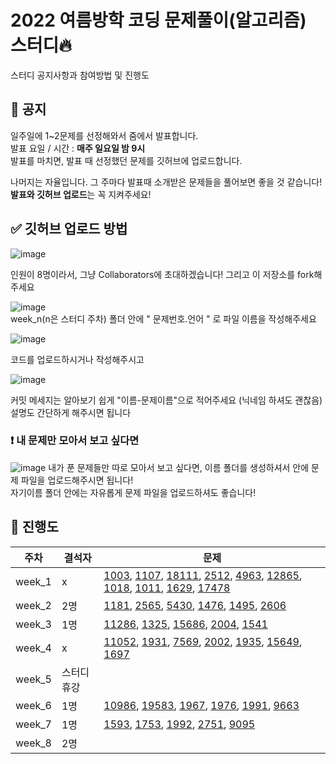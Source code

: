 # 2022 여름방학 코딩 문제풀이(알고리즘) 스터디🔥
스터디 공지사항과 참여방법 및 진행도

## 📢 공지

일주일에 1~2문제를 선정해와서 줌에서 발표합니다.<br>
발표 요일 / 시간 : <b>매주 일요일 밤 9시</b> <br>
발표를 마치면, 발표 때 선정했던 문제를 깃허브에 업로드합니다.

나머지는 자율입니다. 그 주마다 발표때 소개받은 문제들을 풀어보면 좋을 것 같습니다! <br>
<b>발표와 깃허브 업로드</b>는 꼭 지켜주세요!

## ✅ 깃허브 업로드 방법

![image](https://user-images.githubusercontent.com/92802207/176010356-51181d5f-4bd7-419b-85ce-b5ff09257426.png)

인원이 8명이라서, 그냥 Collaborators에 초대하겠습니다!
그리고 이 저장소를 fork해주세요

![image](https://user-images.githubusercontent.com/92802207/176011267-8ab01e92-8a75-4e06-9381-c2c41d35d54f.png)
<br>week_n(n은 스터디 주차) 폴더 안에 " 문제번호.언어 " 로 파일 이름을 작성해주세요

![image](https://user-images.githubusercontent.com/92802207/176011627-2afcfcd9-8401-4551-9649-b020aa57b114.png)

코드를 업로드하시거나 작성해주시고

![image](https://user-images.githubusercontent.com/92802207/177920965-6559fec7-f4d2-48c2-9cac-e000fdbd6a92.png)

커밋 메세지는 알아보기 쉽게 "이름-문제이름"으로 적어주세요 (닉네임 하셔도 괜찮음)<br>
설명도 간단하게 해주시면 됩니다

### ❗ 내 문제만 모아서 보고 싶다면

![image](https://user-images.githubusercontent.com/92802207/177471394-3226a35a-0ae9-4e81-b28e-297c940ff92f.png)
내가 푼 문제들만 따로 모아서 보고 싶다면, 이름 폴더를 생성하셔서 안에 문제 파일을 업로드해주시면 됩니다!
<br>자기이름 폴더 안에는 자유롭게 문제 파일을 업로드하셔도 좋습니다!

## 💪 진행도

| 주차 | 결석자 | 문제 |
| ------- | ------- | ------- |
| week_1 | x | [1003](https://www.acmicpc.net/problem/1003), [1107](https://www.acmicpc.net/problem/1107), [18111](https://www.acmicpc.net/problem/18111), [2512](https://www.acmicpc.net/problem/2512), [4963](https://www.acmicpc.net/problem/4963), [12865](https://www.acmicpc.net/problem/12865), [1018](https://www.acmicpc.net/problem/1018), [1011](https://www.acmicpc.net/problem/1011), [1629](https://www.acmicpc.net/problem/1629), [17478](https://www.acmicpc.net/problem/17478)|
| week_2 | 2명 | [1181](https://www.acmicpc.net/problem/1181), [2565](https://www.acmicpc.net/problem/2565), [5430](https://www.acmicpc.net/problem/5430), [1476](https://www.acmicpc.net/problem/1476), [1495](https://www.acmicpc.net/problem/1495), [2606](https://www.acmicpc.net/problem/2606) |
| week_3 | 1명 | [11286](https://www.acmicpc.net/problem/11286), [1325](https://www.acmicpc.net/problem/1325),  [15686](https://www.acmicpc.net/problem/15686),  [2004](https://www.acmicpc.net/problem/2004), [1541](https://www.acmicpc.net/problem/1541) |
| week_4 | x | [11052](https://www.acmicpc.net/problem/11052), [1931](https://www.acmicpc.net/problem/1931), [7569](https://www.acmicpc.net/problem/7569), [2002](https://www.acmicpc.net/problem/2002), [1935](https://www.acmicpc.net/problem/7569), [15649](https://www.acmicpc.net/problem/15649), [1697](https://www.acmicpc.net/problem/1697) |
| week_5 | 스터디휴강 | |
| week_6 | 1명 | [10986](https://www.acmicpc.net/problem/10986), [19583](https://www.acmicpc.net/problem/19583), [1967](https://www.acmicpc.net/problem/1967), [1976](https://www.acmicpc.net/problem/1976), [1991](https://www.acmicpc.net/problem/1991), [9663](https://www.acmicpc.net/problem/9663)|
| week_7 | 1명 | [1593](https://www.acmicpc.net/problem/1593), [1753](https://www.acmicpc.net/problem/1753), [1992](https://www.acmicpc.net/problem/1992), [2751](https://www.acmicpc.net/problem/2751), [9095](https://www.acmicpc.net/problem/9095)|
| week_8 | 2명 | |
